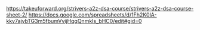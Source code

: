 https://takeuforward.org/strivers-a2z-dsa-course/strivers-a2z-dsa-course-sheet-2/
https://docs.google.com/spreadsheets/d/1Fh2K0lA-kkv7ajybTG3m5fbumVvijHqqQnmkIs_bHC0/edit#gid=0
